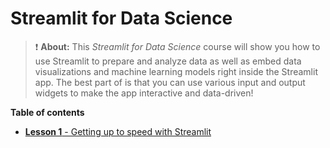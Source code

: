 # Streamlit for Data Science

> ❗ **About:** This *Streamlit for Data Science* course will show you how to use Streamlit to prepare and analyze data as well as embed data visualizations and machine learning models right inside the Streamlit app. The best part of is that you can use various input and output widgets to make the app interactive and data-driven!

**Table of contents**
- [**Lesson 1** - Getting up to speed with Streamlit](./lesson-1.md)
